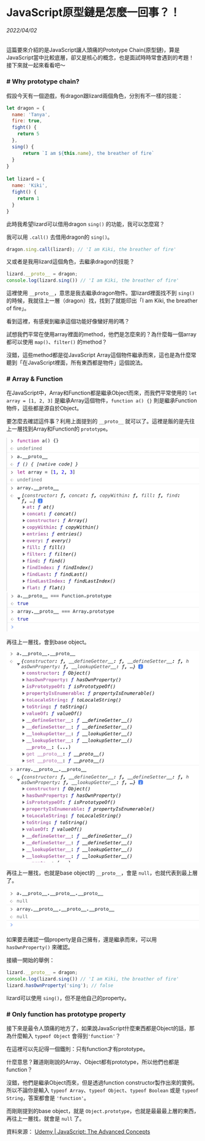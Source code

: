 # JavaScript原型鏈是怎麼一回事？！

###### 2022/04/02

這篇要來介紹的是JavaScript讓人頭痛的Prototype Chain(原型鏈)，算是JavaScript當中比較底層，卻又是核心的概念，也是面試時時常會遇到的考題！接下來就一起來看看吧～

### \# Why prototype chain?

假設今天有一個遊戲，有dragon跟lizard兩個角色，分別有不一樣的技能：

```javascript
let dragon = {
  name: 'Tanya',
  fire: true,
  fight() {
    return 5
  },
  sing() {
      return `I am ${this.name}, the breather of fire`
  }
}

let lizard = {
  name: 'Kiki',
  fight() {
    return 1
  }
}
```

此時我希望lizard可以借用dragon ```sing()``` 的功能，我可以怎麼寫？

我可以用 ```.call()``` 去借用dragon的 ```sing()```。

```javascript
dragon.sing.call(lizard); // 'I am Kiki, the breather of fire'
```

又或者是我用lizard這個角色，去繼承dragon的技能？

```javascript
lizard.__proto__ = dragon;
console.log(lizard.sing()) // 'I am Kiki, the breather of fire'
```
這裡使用 ```__proto__```，意思是我去繼承dragon物件。當lizard裡面找不到 ```sing()``` 的時候，我就往上一層（dragon）找，找到了就能印出「I am Kiki, the breather of fire」。

看到這裡，有感覺到繼承這個功能好像蠻好用的嗎？

試想我們平常在使用array裡面的method，他們是怎麼來的？為什麼每一個array都可以使用 ```map()```、```filter()``` 的method？

沒錯，這些method都是從JavaScript Array這個物件繼承而來，這也是為什麼常聽到「在JavaScript裡面，所有東西都是物件」這個說法。


### \# Array & Function

在JavaScript中，Array和Function都是繼承Object而來，而我們平常使用的 ```let array = [1, 2, 3]``` 是繼承Array這個物件，```function a() {}``` 則是繼承Function物件，這些都是源自於Object。

要怎麼去確認這件事？利用上面提到的 ```__proto__``` 就可以了。這裡是飯的是先往上一層找到Array和Function的 ```prototype```。

<img src="assets/blog/5/5-2.png"/>

<img src="assets/blog/5/5-3.png"/>

再往上一層找，會到base object。

<img src="assets/blog/5/5-4.png"/>

再往上一層找，也就是base object的 ```__proto__```，會是 ```null```，也就代表到最上層了。

<img src="assets/blog/5/5-5.png"/>

如果要去確認一個property是自己擁有，還是繼承而來，可以用 ```hasOwnProperty()``` 來確認。

接續一開始的舉例：

```javascript
lizard.__proto__ = dragon;
console.log(lizard.sing()) // 'I am Kiki, the breather of fire'
lizard.hasOwnProperty('sing'); // false
```
lizard可以使用 ```sing()```，但不是他自己的property。


### \# Only function has prototype property

接下來是最令人頭痛的地方了，如果說JavaScript什麼東西都是Object的話，那為什麼輸入 ```typeof Object``` 會得到```'function'```？

在這裡可以先記得一個鐵則：只有function才有prototype。

什麼意思？難道剛剛說的Array、Object都有prototype，所以他們也都是function？

沒錯，他們是繼承Object而來，但是透過function constructor製作出來的實例。所以不論你是輸入 ```typeof Array```、```typeof Object```、```typeof Boolean``` 或是 ```typeof String```，答案都會是 ```'function'```。

而剛剛提到的base object，就是 ```Object.prototype```，也就是最最最上層的東西，再往上一層找，就會是 ```null``` 了。


資料來源：
[Udemy | JavaScript: The Advanced Concepts](https://www.udemy.com/course/advanced-javascript-concepts/)
